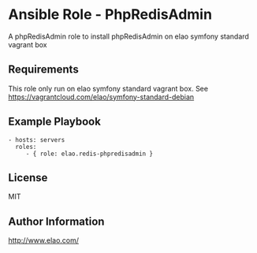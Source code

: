 Ansible Role - PhpRedisAdmin
============================

A phpRedisAdmin role to install phpRedisAdmin on elao symfony standard vagrant box

Requirements
------------

This role only run on elao symfony standard vagrant box. See https://vagrantcloud.com/elao/symfony-standard-debian

Example Playbook
----------------

    - hosts: servers
      roles:
         - { role: elao.redis-phpredisadmin }

License
-------

MIT

Author Information
------------------

http://www.elao.com/
